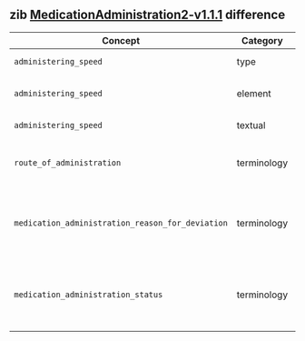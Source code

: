 ## zib [MedicationAdministration2-v1.1.1](https://zibs.nl/wiki/MedicationAdministration2-v1.1.1(2020EN)) difference

| Concept         | Category          | Description                             | 
|-----------------|-------------------|-----------------------------------------|
|`administering_speed` | type | Replaced type BackboneElement with Range type and added HdBe-Range profile. |
|`administering_speed` | element | Removed elements minimum_value, maximum_value and nominal_value as they are defined within the HdBe-Range. |
|`administering_speed` | textual | Removed context regarding the Dutch NHG table. |
|`route_of_administration` | terminology | Replaced Dutch valueSet with the SNOMED hierarchy containing descendents of 284009009 (Route of administration value) ([zib ticket #1781](https://bits.nictiz.nl/browse/ZIB-1781)). |
|`medication_administration_reason_for_deviation` | terminology | Used the [2022 CodeList](https://zibs.nl/wiki/MedicationAdministration2-v2.0(2022EN)#MedicationAdministrationReasonForDeviationCodeLis) instead of the current versions as it has SNOMED codes. Also added SNOMED codes for Unknown and Other, and added the CodeSystem MedicationAdministrationReasonForDeviation to replace the Dutch SNOMED codes. |
|`medication_administration_status` | terminology | Replaced codes of the MedicationAdministrationStatus ValueSet with SNOMED codes where applicable and added the CodeSystem MedicationAdministrationStatus for the replacement of other codes. |
